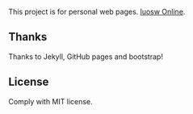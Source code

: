 
This project is for personal web pages. [luosw  Online](https://luosw.cc).

## Thanks

Thanks to Jekyll, GitHub pages and bootstrap!

## License

Comply with MIT license.
